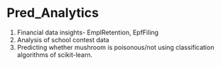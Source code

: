 # Pred_Analytics

1. Financial data insights- EmplRetention, EpfFiling
2. Analysis of school contest data
3. Predicting whether mushroom is poisonous/not using classification algorithms of scikit-learn.
